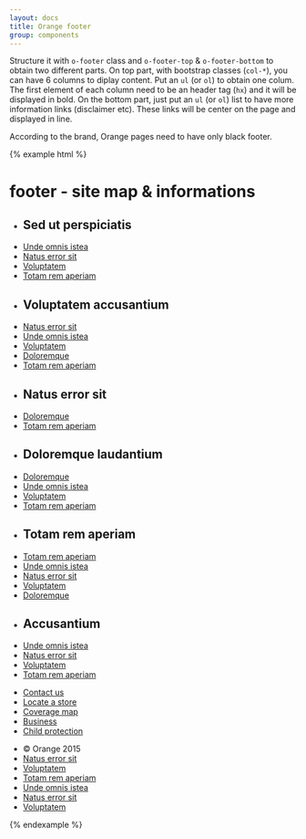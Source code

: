 ```yaml
---
layout: docs
title: Orange footer
group: components
---
```


Structure it with `o-footer` class and `o-footer-top` & `o-footer-bottom` to obtain two different parts. On top part, with bootstrap classes (`col-*`), you can have 6 columns to diplay content. Put an `ul` (or `ol`) to obtain one colum. The first element of each column need to be an header tag (`hx`) and it will be displayed in bold. On the bottom part, just put an `ul` (or `ol`) list to have more information links (disclaimer etc). These links will be center on the page and displayed in line.

According to the brand, Orange pages need to have only black footer.

{% example html %}
<footer class="navbar" role="contentinfo">
    <div class="container-fluid">
          <div class="o-footer">
              <h1 class="sr-only">footer - site map & informations</h1>
              <div class="container-fluid o-footer-top">
                  <div class="row">
                      <div class="col-lg-2 col-md-2 col-sm-6 col-12">
                          <ul>
                              <li><h2>Sed ut perspiciatis</h2></li>
                              <li><a href="#">Unde omnis istea</a></li>
                              <li><a href="#">Natus error sit</a></li>
                              <li><a href="#">Voluptatem</a></li>
                              <li><a href="#">Totam rem aperiam</a></li>
                          </ul>
                      </div>
                      <div class="col-lg-2 col-md-2 col-sm-6 col-12">
                          <ul>
                              <li><h2>Voluptatem accusantium</h2></li>
                              <li><a href="#">Natus error sit</a></li>
                              <li><a href="#">Unde omnis istea</a></li>
                              <li><a href="#">Voluptatem</a></li>
                              <li><a href="#">Doloremque</a></li>
                              <li><a href="#">Totam rem aperiam</a></li>
                          </ul>
                      </div>
                      <div class="col-lg-2 col-md-2 col-sm-6 col-12">
                          <ul>
                              <li><h2>Natus error sit</h2></li>
                              <li><a href="#">Doloremque</a></li>
                              <li><a href="#">Totam rem aperiam</a></li>
                          </ul>
                      </div>
                      <div class="col-lg-2 col-md-2 col-sm-6 col-12">
                          <ul>
                              <li><h2>Doloremque laudantium</h2></li>
                              <li><a href="#">Doloremque</a></li>
                              <li><a href="#">Unde omnis istea</a></li>
                              <li><a href="#">Voluptatem</a></li>
                              <li><a href="#">Totam rem aperiam</a></li>
                          </ul>
                      </div>
                      <div class="col-lg-2 col-md-2 col-sm-6 col-12">
                          <ul>
                              <li><h2>Totam rem aperiam</h2></li>
                              <li><a href="#">Totam rem aperiam</a></li>
                              <li><a href="#">Unde omnis istea</a></li>
                              <li><a href="#">Natus error sit</a></li>
                              <li><a href="#">Voluptatem</a></li>
                              <li><a href="#">Doloremque</a></li>
                          </ul>
                      </div>
                      <div class="col-lg-2 col-md-2 col-sm-6 col-12">
                          <ul>
                              <li><h2>Accusantium</h2></li>
                              <li><a href="#">Unde omnis istea</a></li>
                              <li><a href="#">Natus error sit</a></li>
                              <li><a href="#">Voluptatem</a></li>
                              <li><a href="#">Totam rem aperiam</a></li>
                          </ul>
                      </div>
                  </div>
                  <div class="row">
                      <div class="col-12">
                          <ul class="nav navbar-nav">
                              <li><a href="#">Contact us</a></li>
                              <li><a href="#"><span class="icon-location-pin-compass" aria-hidden="true"></span>Locate a store</a></li>
                              <li><a href="#">Coverage map</a></li>
                              <li><a href="#">Business</a></li>
                              <li><a href="#">Child protection</a></li>
                          </ul>
                      </div>
                  </div>
              </div>
              <div class="o-footer-bottom">
                  <ul>
                      <li>© Orange 2015</li>
                      <li><a href="#">Natus error sit</a></li>
                      <li><a href="#">Voluptatem</a></li>
                      <li><a href="#">Totam rem aperiam</a></li>
                      <li><a href="#">Unde omnis istea</a></li>
                      <li><a href="#">Natus error sit</a></li>
                      <li><a href="#">Voluptatem</a></li>
                  </ul>
              </div>
        </div>
    </div>
</footer>
{% endexample %}